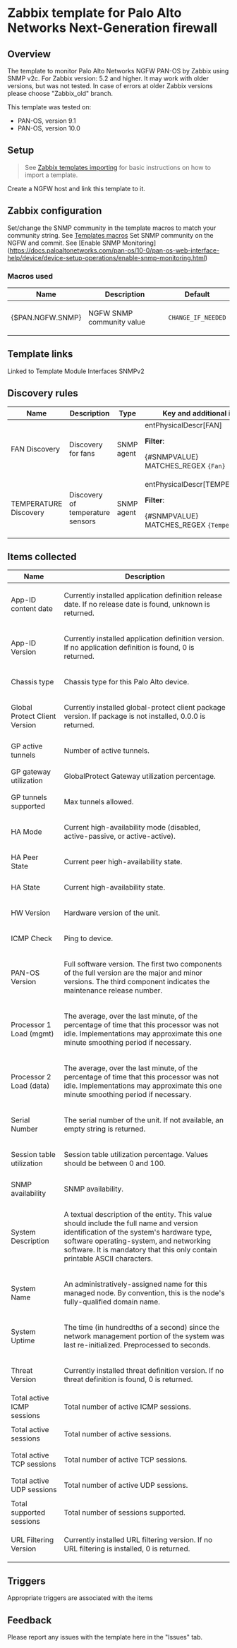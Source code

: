 # Zabbix template for Palo Alto Networks Next-Generation firewall

## Overview

The template to monitor Palo Alto Networks NGFW PAN-OS by Zabbix using SNMP v2c.
For Zabbix version: 5.2 and higher. It may work with older versions, but was not tested. In case of errors at older Zabbix versions please choose "Zabbix_old" branch.

This template was tested on:

- PAN-OS, version 9.1
- PAN-OS, version 10.0

## Setup

> See [Zabbix templates importing](https://www.zabbix.com/documentation/5.2/manual/xml_export_import/templates#importing) for basic instructions on how to import a template.

Create a NGFW host and link this template to it.

## Zabbix configuration

Set/change the SNMP community in the template macros to match your community string. See [Templates macros](https://www.zabbix.com/documentation/current/manual/config/templates/template#creating_a_template)
Set SNMP community on the NGFW and commit. See [Enable SNMP Monitoring] (https://docs.paloaltonetworks.com/pan-os/10-0/pan-os-web-interface-help/device/device-setup-operations/enable-snmp-monitoring.html)

### Macros used

|Name|Description|Default|
|----|-----------|-------|
|{$PAN.NGFW.SNMP} |<p>NGFW SNMP community value</p> |`CHANGE_IF_NEEDED` |

## Template links

Linked to Template Module Interfaces SNMPv2

## Discovery rules

|Name|Description|Type|Key and additional info|
|----|-----------|----|----|
|FAN Discovery |<p>Discovery for fans</p> |SNMP agent |entPhysicalDescr[FAN]<p>**Filter**:</p><p>{#SNMPVALUE} MATCHES_REGEX `{Fan}`</p> |
|TEMPERATURE Discovery |<p>Discovery of temperature sensors</p> |SNMP agent |entPhysicalDescr[TEMPERATURE]<p>**Filter**:</p><p>{#SNMPVALUE} MATCHES_REGEX `{Temperature}`</p> |

## Items collected

|Name|Description|
|----------|--------------|
|App-ID content date |<p>Currently installed application definition release date. If no release date is found, unknown is returned.</p> |
|App-ID Version |<p>Currently installed application definition version. If no application definition is found, 0 is returned.</p> |
|Chassis type |<p>Chassis type for this Palo Alto device.</p> |
|Global Protect Client Version |<p>Currently installed global-protect client package version. If package is not installed, 0.0.0 is returned.</p> |
|GP active tunnels |<p>Number of active tunnels.</p> |
|GP gateway utilization |<p>GlobalProtect Gateway utilization percentage.</p> |
|GP tunnels supported |<p>Max tunnels allowed.</p> |
|HA Mode |<p>Current high-availability mode (disabled, active-passive, or active-active).</p> |
|HA Peer State |<p>Current peer high-availability state.</p> |
|HA State |<p>Current high-availability state.</p> |
|HW Version |<p>Hardware version of the unit.</p> |
|ICMP Check |<p>Ping to device.</p> |
|PAN-OS Version |<p>Full software version. The first two components of the full version are the major and minor versions. The third component indicates the maintenance release number.</p> |
|Processor 1 Load (mgmt) |<p>The average, over the last minute, of the percentage of time that this processor was not idle. Implementations may approximate this one minute smoothing period if necessary.</p> |
|Processor 2 Load (data) |<p>The average, over the last minute, of the percentage of time that this processor was not idle. Implementations may approximate this one minute smoothing period if necessary.</p> |
|Serial Number |<p>The serial number of the unit. If not available, an empty string is returned.</p> |
|Session table utilization |<p>Session table utilization percentage. Values should be between 0 and 100.</p> |
|SNMP availability |<p>SNMP availability.</p> |
|System Description |<p>A textual description of the entity.  This value should include the full name and version identification of the system's hardware type, software operating-system, and networking software.  It is mandatory that this only contain printable ASCII characters.</p> |
|System Name |<p>An administratively-assigned name for this managed node.  By convention, this is the node's fully-qualified domain name.</p> |
|System Uptime |<p>The time (in hundredths of a second) since the network management portion of the system was last re-initialized. Preprocessed to seconds.</p> |
|Threat Version |<p>Currently installed threat definition version. If no threat definition is found, 0 is returned.</p> |
|Total active ICMP sessions |<p>Total number of active ICMP sessions.</p> |
|Total active sessions |<p>Total number of active sessions.</p> |
|Total active TCP sessions |<p>Total number of active TCP sessions.</p> |
|Total active UDP sessions |<p>Total number of active UDP sessions.</p> |
|Total supported sessions |<p>Total number of sessions supported.</p> |
|URL Filtering Version |<p>Currently installed URL filtering version. If no URL filtering is installed, 0 is returned.</p> |

## Triggers

Appropriate triggers are associated with the items

## Feedback

Please report any issues with the template here in the "Issues" tab.
